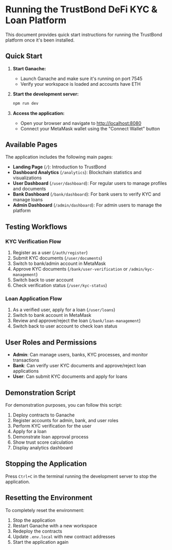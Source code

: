 
# Running the TrustBond DeFi KYC & Loan Platform

This document provides quick start instructions for running the TrustBond platform once it's been installed.

## Quick Start

1. **Start Ganache:**
   - Launch Ganache and make sure it's running on port 7545
   - Verify your workspace is loaded and accounts have ETH

2. **Start the development server:**
   ```bash
   npm run dev
   ```

3. **Access the application:**
   - Open your browser and navigate to [http://localhost:8080](http://localhost:8080)
   - Connect your MetaMask wallet using the "Connect Wallet" button

## Available Pages

The application includes the following main pages:

- **Landing Page** (`/`): Introduction to TrustBond
- **Dashboard Analytics** (`/analytics`): Blockchain statistics and visualizations
- **User Dashboard** (`/user/dashboard`): For regular users to manage profiles and documents
- **Bank Dashboard** (`/bank/dashboard`): For bank users to verify KYC and manage loans
- **Admin Dashboard** (`/admin/dashboard`): For admin users to manage the platform

## Testing Workflows

### KYC Verification Flow
1. Register as a user (`/auth/register`)
2. Submit KYC documents (`/user/documents`)
3. Switch to bank/admin account in MetaMask
4. Approve KYC documents (`/bank/user-verification` or `/admin/kyc-management`)
5. Switch back to user account
6. Check verification status (`/user/kyc-status`)

### Loan Application Flow
1. As a verified user, apply for a loan (`/user/loans`)
2. Switch to bank account in MetaMask
3. Review and approve/reject the loan (`/bank/loan-management`)
4. Switch back to user account to check loan status

## User Roles and Permissions

- **Admin**: Can manage users, banks, KYC processes, and monitor transactions
- **Bank**: Can verify user KYC documents and approve/reject loan applications
- **User**: Can submit KYC documents and apply for loans

## Demonstration Script

For demonstration purposes, you can follow this script:

1. Deploy contracts to Ganache
2. Register accounts for admin, bank, and user roles
3. Perform KYC verification for the user
4. Apply for a loan
5. Demonstrate loan approval process
6. Show trust score calculation
7. Display analytics dashboard

## Stopping the Application

Press `Ctrl+C` in the terminal running the development server to stop the application.

## Resetting the Environment

To completely reset the environment:
1. Stop the application
2. Restart Ganache with a new workspace
3. Redeploy the contracts
4. Update `.env.local` with new contract addresses
5. Start the application again

